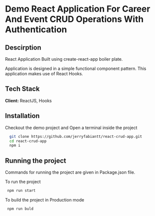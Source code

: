 
# Demo React Application For Career And Event CRUD Operations With Authentication




## Descirption

React Application Built using create-react-app boiler plate. 

Application is designed in a simple functional component pattern. This application makes use of React Hooks.

## Tech Stack

**Client:** ReactJS, Hooks


## Installation
Checkout the demo project and Open a terminal inside the project 

```bash
  git clone https://github.com/jerryfabiantt/react-crud-app.git
  cd react-crud-app
  npm i
```

## Running the project

Commands for running the project are given in Package.json file. 

To run the project 
    
```bash
 npm run start
```
To build the project in Production mode

```bash
 npm run buld 
```



